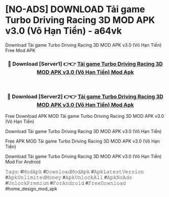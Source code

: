 # [NO-ADS] DOWNLOAD Tải game Turbo Driving Racing 3D MOD APK v3.0 (Vô Hạn Tiền) - a64vk
Download Tải game Turbo Driving Racing 3D MOD APK v3.0 (Vô Hạn Tiền) Free Mod APK

<div align="center">
<h3>🔴 Download [Server1] 👉👉 <a href="https://apk-comot.site?title=Tải_game_Turbo_Driving_Racing_3D_MOD_APK_v3.0_(Vô_Hạn_Tiền)">Tải game Turbo Driving Racing 3D MOD APK v3.0 (Vô Hạn Tiền) Mod Apk</a></h3><br>

<h3>🔴 Download [Server2] 👉👉 <a href="https://apk-comot.site?title=Tải_game_Turbo_Driving_Racing_3D_MOD_APK_v3.0_(Vô_Hạn_Tiền)">Tải game Turbo Driving Racing 3D MOD APK v3.0 (Vô Hạn Tiền) Mod Apk</a></h3>
</div>


Free Download APK MOD Tải game Turbo Driving Racing 3D MOD APK v3.0 (Vô Hạn Tiền)

Download Tải game Turbo Driving Racing 3D MOD APK v3.0 (Vô Hạn Tiền) 

Free APK MOD Tải game Turbo Driving Racing 3D MOD APK v3.0 (Vô Hạn Tiền) 

Download Tải game Turbo Driving Racing 3D MOD APK v3.0 (Vô Hạn Tiền) Mod For Android

𝚃𝚊𝚐𝚜: #𝙼𝚘𝚍𝙰𝚙𝚔 #𝙳𝚘𝚠𝚗𝚕𝚘𝚊𝚍𝙼𝚘𝚍𝙰𝚙𝚔 #𝙰𝚙𝚔𝙻𝚊𝚝𝚎𝚜𝚝𝚅𝚎𝚛𝚜𝚒𝚘𝚗 #𝙰𝚙𝚔𝚄𝚗𝚕𝚒𝚖𝚒𝚝𝚎𝚍𝙼𝚘𝚗𝚎𝚢 #𝙰𝚙𝚔𝚄𝚗𝚕𝚘𝚌𝚔𝙰𝚕𝚕 #𝙰𝚙𝚔𝙽𝚘𝙰𝚍𝚜 #𝚄𝚗𝚕𝚘𝚌𝚔𝙿𝚛𝚎𝚖𝚒𝚞𝚖 #𝙵𝚘𝚛𝙰𝚗𝚍𝚛𝚘𝚒𝚍 #𝙵𝚛𝚎𝚎𝙳𝚘𝚠𝚗𝚕𝚘𝚊𝚍 #home_design_mod_apk